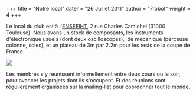 +++
title = "Notre local"
dater = "26 Juillet 2011"
author = "7robot"
weight = 4
+++

<p>
	Le local du club est &agrave; l&#39;<a href="http://www.enseeiht.fr/fr/contacts.html">ENSEEIHT</a>, 2 rue Charles Camichel (31000 Toulouse). Nous avons un stock de composants, les instruments d&#39;&eacute;lectronique usuels (dont deux oscilloscopes), &nbsp;de m&eacute;canique (perceuse colonne, scies), et un plateau de 3m par 2.2m pour les tests de la coupe de France.</p>
<p>
	<img src="/img/articles/local.jpg" /></p>
<p>
	Les membres s&#39;y r&eacute;unissent informellement entre deux cours ou le soir, pour avancer les projets dont ils s&#39;occupent. Et des r&eacute;unions sont r&eacute;guli&egrave;rement organis&eacute;es sur <a href="../contact">la mailing-list</a> pour coordonner tout le monde.</p>
